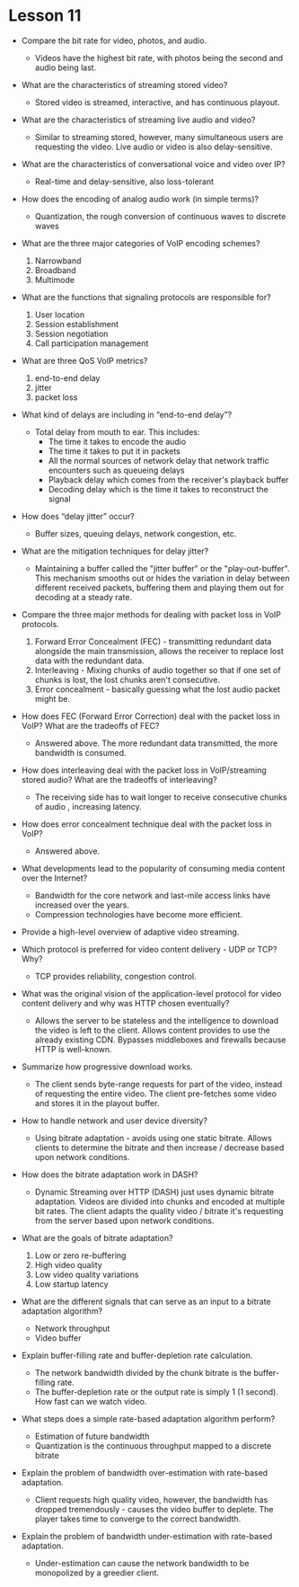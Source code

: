 # Lesson 11

* Compare the bit rate for video, photos, and audio.

  * Videos have the highest bit rate, with photos being the second and audio
  being last.

* What are the characteristics of streaming stored video?

  * Stored video is streamed, interactive, and has continuous playout.

* What are the characteristics of streaming live audio and video?

  * Similar to streaming stored, however, many simultaneous users are requesting
  the video. Live audio or video is also delay-sensitive.

* What are the characteristics of conversational voice and video over IP?

  * Real-time and delay-sensitive, also loss-tolerant

* How does the encoding of analog audio work (in simple terms)?

  * Quantization, the rough conversion of continuous waves to discrete waves

* What are the three major categories of VoIP encoding schemes?

  1. Narrowband
  2. Broadband
  3. Multimode

* What are the functions that signaling protocols are responsible for?

  1. User location
  2. Session establishment
  3. Session negotiation
  4. Call participation management

* What are three QoS VoIP metrics?

  1. end-to-end delay
  2. jitter
  3. packet loss

* What kind of delays are including in “end-to-end delay”?

  * Total delay from mouth to ear. This includes:
    * The time it takes to encode the audio
    * The time it takes to put it in packets
    * All the normal sources of network delay that network traffic encounters
    such as queueing delays
    * Playback delay which comes from the receiver's playback buffer
    * Decoding delay which is the time it takes to reconstruct the signal

* How does “delay jitter” occur?

  * Buffer sizes, queuing delays, network congestion, etc.

* What are the mitigation techniques for delay jitter?

  * Maintaining a buffer called the "jitter buffer" or the "play-out-buffer".
  This mechanism smooths out or hides the variation in delay between different
  received packets, buffering them and playing them out for decoding at a
  steady rate.

* Compare the three major methods for dealing with packet loss in VoIP
protocols.

  1. Forward Error Concealment (FEC) - transmitting redundant data alongside the
  main transmission, allows the receiver to replace lost data with the
  redundant data.
  2. Interleaving - Mixing chunks of audio together so that if one set of chunks
  is lost, the lost chunks aren't consecutive.
  3. Error concealment - basically guessing what the lost audio packet might be.

* How does FEC (Forward Error Correction) deal with the packet loss in VoIP?
What are the tradeoffs of FEC?

  * Answered above. The more redundant data transmitted, the more bandwidth is
  consumed.

* How does interleaving deal with the packet loss in VoIP/streaming stored
audio? What are the tradeoffs of interleaving?

  * The receiving side has to wait longer to receive consecutive chunks of audio
  , increasing latency.

* How does error concealment technique deal with the packet loss in VoIP?

  * Answered above.

* What developments lead to the popularity of consuming media content over the
Internet?

  * Bandwidth for the core network and last-mile access links have increased
  over the years.
  * Compression technologies have become more efficient.

* Provide a high-level overview of adaptive video streaming.
* Which protocol is preferred for video content delivery - UDP or TCP? Why?

  * TCP provides reliability, congestion control.

* What was the original vision of the application-level protocol for video
content delivery and why was HTTP chosen eventually?

  * Allows the server to be stateless and the intelligence to download the video
  is left to the client. Allows content provides to use the already existing
   CDN. Bypasses middleboxes and firewalls because HTTP is well-known.

* Summarize how progressive download works.

  * The client sends byte-range requests for part of the video, instead of
  requesting the entire video. The client pre-fetches some video and stores it
  in the playout buffer.

* How to handle network and user device diversity?

  * Using bitrate adaptation - avoids using one static bitrate. Allows clients
  to determine the bitrate and then increase / decrease based upon network
  conditions.

* How does the bitrate adaptation work in DASH?

  * Dynamic Streaming over HTTP (DASH) just uses dynamic bitrate adaptation.
  Videos are divided into chunks and encoded at multiple bit rates. The client
  adapts the quality video / bitrate it's requesting from the server based upon
  network conditions.

* What are the goals of bitrate adaptation?

  1. Low or zero re-buffering
  2. High video quality
  3. Low video quality variations
  4. Low startup latency

* What are the different signals that can serve as an input to a bitrate
adaptation algorithm?

  * Network throughput
  * Video buffer

* Explain buffer-filling rate and buffer-depletion rate calculation.

  * The network bandwidth divided by the chunk bitrate is the buffer-filling
  rate.
  * The buffer-depletion rate or the output rate is simply 1 (1 second). How
  fast can we watch video.

* What steps does a simple rate-based adaptation algorithm perform?

  * Estimation of future bandwidth
  * Quantization is the continuous throughput mapped to a discrete bitrate

* Explain the problem of bandwidth over-estimation with rate-based adaptation.

  * Client requests high quality video, however, the bandwidth has dropped
  tremendously - causes the video buffer to deplete. The player takes time to
  converge to the correct bandwidth.

* Explain the problem of bandwidth under-estimation with rate-based adaptation.

  * Under-estimation can cause the network bandwidth to be monopolized by a
  greedier client.
